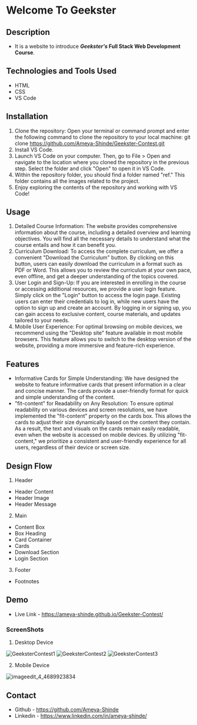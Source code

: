 # Welcome To Geekster

## Description
* It is a website to introduce **_Geekster's_ Full Stack Web Development Course**.

## Technologies and Tools Used
* HTML
* CSS
* VS Code

## Installation
1. Clone the repository: Open your terminal or command prompt and enter the following command to clone the repository to your local machine: git clone https://github.com/Ameya-Shinde/Geekster-Contest.git
2. Install VS Code.
3. Launch VS Code on your computer. Then, go to File > Open and navigate to the location where you cloned the repository in the previous step. Select the folder and click "Open" to open it in VS Code.
4. Within the repository folder, you should find a folder named "ref." This folder contains all the images related to the project.
5.  Enjoy exploring the contents of the repository and working with VS Code!

## Usage
1. Detailed Course Information: The website provides comprehensive information about the course, including a detailed overview and learning objectives. You will find all the necessary details to understand what the course entails and how it can benefit you.
2. Curriculum Download: To access the complete curriculum, we offer a convenient "Download the Curriculum" button. By clicking on this button, users can easily download the curriculum in a format such as PDF or Word. This allows you to review the curriculum at your own pace, even offline, and get a deeper understanding of the topics covered.
3. User Login and Sign-Up: If you are interested in enrolling in the course or accessing additional resources, we provide a user login feature. Simply click on the "Login" button to access the login page. Existing users can enter their credentials to log in, while new users have the option to sign up and create an account. By logging in or signing up, you can gain access to exclusive content, course materials, and updates tailored to your needs.
4. Mobile User Experience: For optimal browsing on mobile devices, we recommend using the "Desktop site" feature available in most mobile browsers. This feature allows you to switch to the desktop version of the website, providing a more immersive and feature-rich experience.

## Features
* Informative Cards for Simple Understanding: We have designed the website to feature informative cards that present information in a clear and concise manner. The cards provide a user-friendly format for quick and simple understanding of the content.
* "fit-content" for Readability on Any Resolution: To ensure optimal readability on various devices and screen resolutions, we have implemented the "fit-content" property on the cards box. This allows the cards to adjust their size dynamically based on the content they contain. As a result, the text and visuals on the cards remain easily readable, even when the website is accessed on mobile devices. By utilizing "fit-content," we prioritize a consistent and user-friendly experience for all users, regardless of their device or screen size.

## Design Flow
1. Header

* Header Content
* Header Image
* Header Message

2. Main

* Content Box
* Box Heading
* Card Container
* Cards
* Download Section
* Login Section

3. Footer

* Footnotes

## Demo
* Live Link - https://ameya-shinde.github.io/Geekster-Contest/

### ScreenShots
1. Desktop Device

![GeeksterContest1](https://github.com/Ameya-Shinde/Geekster-Contest/assets/93002372/a5992c63-2b1b-4c05-93fc-3a8a6e11d2c7)
![GeeksterContest2](https://github.com/Ameya-Shinde/Geekster-Contest/assets/93002372/ca3b139d-92f5-45a4-834f-f535d26d5b05)
![GeeksterContest3](https://github.com/Ameya-Shinde/Geekster-Contest/assets/93002372/9294838e-34ad-4507-81aa-548531c82a9d)

2. Mobile Device

![imageedit_4_4689923834](https://github.com/Ameya-Shinde/Geekster-Contest/assets/93002372/f599b897-1ea2-450e-a4f2-965fe82f01af)

## Contact
* Github - https://github.com/Ameya-Shinde
* Linkedin - https://www.linkedin.com/in/ameya-shinde/

